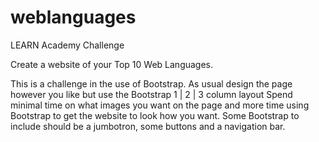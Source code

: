 # weblanguages
LEARN Academy Challenge

Create a website of your Top 10 Web Languages.

This is a challenge in the use of Bootstrap.
As usual design the page however you like but use the Bootstrap 1 | 2 | 3 column layout
Spend minimal time on what images you want on the page and more time using Bootstrap to get the website to look how you want.
Some Bootstrap to include should be a jumbotron, some buttons and a navigation bar.
